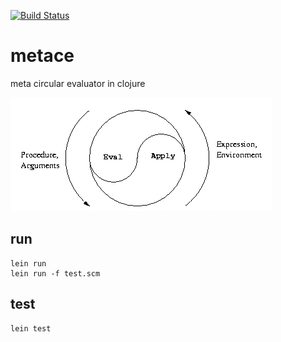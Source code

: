 [![Build Status](https://travis-ci.org/zjhmale/metace.svg?branch=master)](https://travis-ci.org/zjhmale/metace)

# metace

meta circular evaluator in clojure

![cleantha](./evalapply.png)

## run

```
lein run
lein run -f test.scm
```

## test

```
lein test
```
